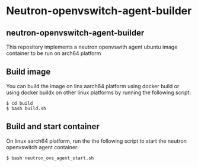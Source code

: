 # Neutron-openvswitch-agent-builder
## neutron-openvswitch-agent-builder
This repository implements a neutron openvswith agent ubuntu image container to be run on arch64 platform  

## Build image  

You can build the image on linx aarch64 platform using docker build or using docker buildx on other linux platforms by running the following script:  
```
$ cd build
$ bash build.sh
```

## Build and start container  
On linux aarch64 platform, run the the following script to start the neutron openvswitch agent container:  
```
$ bash neutron_ovs_agent_start.sh
```

